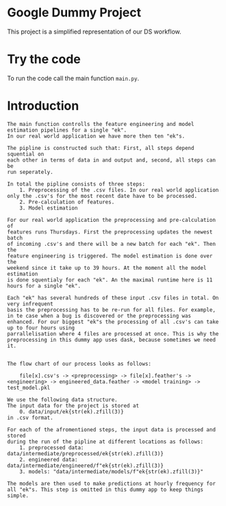 # Google Dummy Project
This project is a simplified representation of our DS workflow.

# Try the code
To run the code call the main function `main.py`.

# Introduction
	The main function controlls the feature engineering and model estimation pipelines for a single "ek".
    In our real world application we have more then ten "ek"s.

    The pipline is constructed such that: First, all steps depend squential on
    each other in terms of data in and output and, second, all steps can be
    run seperately.

    In total the pipline consists of three steps:
        1. Preprocessing of the .csv files. In our real world application only the .csv's for the most recent date have to be processed.
        2. Pre-calculation of features.
        3. Model estimation

    For our real world application the preprocessing and pre-calculation of
    features runs Thursdays. First the preprocessing updates the newest batch
    of incoming .csv's and there will be a new batch for each "ek". Then the
    feature engineering is triggered. The model estimation is done over the
    weekend since it take up to 39 hours. At the moment all the model estimation
    is done squentialy for each "ek". An the maximal runtime here is 11 hours for a single "ek".

    Each "ek" has several hundreds of these input .csv files in total. On very infrequent
    basis the preprocessing has to be re-run for all files. For example, in te case when a bug is discovered or the preprocessing was
    enhanced. For our biggest "ek"s the processing of all .csv's can take up to four hours using
    parrallelisation where 4 files are processed at once. This is why the
    preprocessing in this dummy app uses dask, because sometimes we need it.


    The flow chart of our process looks as follows:

        file[x].csv's -> <preprocessing> -> file[x].feather's -> <engineering> -> engineered_data.feather -> <model training> -> test_model.pkl

    We use the following data structure.
    The input data for the project is stored at
        0. data/input/ek{str(ek).zfill(3)}
    in .csv format.

    For each of the afromentioned steps, the input data is processed and stored
    during the run of the pipline at different locations as follows:
        1. preprocessed data: data/intermediate/preprocessed/ek{str(ek).zfill(3)}
        2. engineered data: data/intermediate/engineered/f"ek{str(ek).zfill(3)}
        3. models: "data/intermediate/models/f"ek{str(ek).zfill(3)}"

    The models are then used to make predictions at hourly frequency for all "ek"s. This step is omitted in this dummy app to keep things simple.
